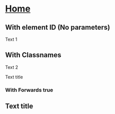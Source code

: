 <!DOCTYPE html>
<html lang="en">
<head>
    <meta charset="UTF-8">
    <meta http-equiv="X-UA-Compatible" content="IE=edge">
    <meta name="viewport" content="width=device-width, initial-scale=1.0">
    <title>Document</title>
    <link rel="stylesheet" href="css/TypeEffect.css">
    <script src="js/TypeEffect.js"></script>
</head>
<body>
    <h1><a href="index.html">Home</a></h1>
    <div class="typeEffectContainer">
        <h2>With element ID (No parameters)</h2>
        <p  id="a" class="typeEffect">Text 1</p>
        <script>
            initTypeEffect({id:'a'});
        </script>
        <h2>With Classnames</h2>
        <p  id="b" class="typeEffect">Text 2</p>
        <p  id="c" class="typeEffect">Text title</p>
        <script>
            let params = {
                id          : null,
                timeOut     : 0.2,
                forwards    : false,
                color       : 'red',
                blinkerColor: 'red'
            }
            initTypeEffect(params);
        </script>
        <h3>With Forwards true</h3>
        <h2 id="d" class="typeEffect">Text title</h2>
        <script>
            params = {
                id          : 'd',
                timeOut     : 0.2,
                forwards    : true,
                color       : 'violet',
                blinkerColor: 'black'
            }
            initTypeEffect(params);
        </script>
    </div>
</body>
</html>